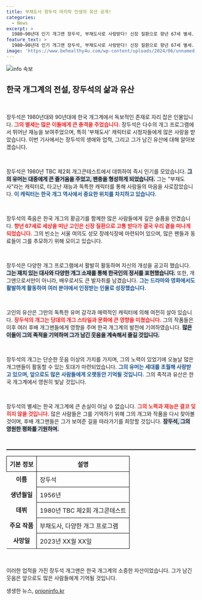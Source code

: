 ```yaml
---
title: 부채도사 장두석 마지막 인생의 유산 공개!
categories:
  - News
excerpt: >
  1980~90년대 인기 개그맨 장두석, 부채도사로 사랑받다! 신장 질환으로 향년 67세 별세. 그의 추억을 함께 나눠요.
feature_text: >
  1980~90년대 인기 개그맨 장두석, 부채도사로 사랑받다! 신장 질환으로 향년 67세 별세. 그의 추억을 함께 나눠요.
image: 'https://www.behealthy4u.com/wp-content/uploads/2024/06/unnamed-file.png'
---
```


<p><img src="https://www.behealthy4u.com/wp-content/uploads/2024/06/unnamed-file.png" alt="info 속보" /></p>

<h2 data-ke-size="size26">한국 개그계의 전설, 장두석의 삶과 유산</h2>

<p data-ke-size="size16">&nbsp;</p>

<p>장두석은 1980년대와 90년대에 한국 개그계에서 독보적인 존재로 자리 잡은 인물입니다. <b><span style="color: #ee2323;">그의 별세는 많은 이들에게 큰 충격을 주었습니다.</span></b> 장두석은 다수의 개그 프로그램에서 뛰어난 재능을 보여주었으며, 특히 '부채도사' 캐릭터로 시청자들에게 많은 사랑을 받았습니다. 이번 기사에서는 장두석의 생애와 업적, 그리고 그가 남긴 유산에 대해 알아보겠습니다.</p>

<p data-ke-size="size16">&nbsp;</p>

<p>장두석은 1980년 TBC 제2회 개그콘테스트에서 데뷔하여 즉시 인기를 모았습니다. <b><span style="background-color: #21538527;">그의 유머는 대중에게 큰 즐거움을 주었고, 팬층을 형성하게 되었습니다.</span></b> 그는 "부채도사"라는 캐릭터로, 타고난 재능과 독특한 캐릭터를 통해 사람들의 마음을 사로잡았습니다. <b><span style="color: #1a5490;">이 캐릭터는 한국 개그 역사에서 중요한 위치를 차지하고 있습니다.</span></b></p>

<p data-ke-size="size16">&nbsp;</p>

<p>장두석의 죽음은 한국 개그의 황금기를 함께한 많은 사람들에게 깊은 슬픔을 안겼습니다. <b><span style="color: #ee2323;">향년 67세로 세상을 떠난 고인은 신장 질환으로 고통 받다가 결국 우리 곁을 떠나게 되었습니다.</span></b> 그의 빈소는 서울 여의도 성모 장례식장에 마련되어 있으며, 많은 팬들과 동료들이 그를 추모하기 위해 모이고 있습니다.</p>

<p data-ke-size="size16">&nbsp;</p>

<p>장두석은 다양한 개그 프로그램에서 활발히 활동하며 자신의 개성을 공고히 했습니다. <b><span style="background-color: #21538527;">그는 재치 있는 대사와 다양한 개그 소재를 통해 한국인의 정서를 표현했습니다.</span></b> 또한, 개그맨으로서만이 아니라, 배우로서도 큰 발자취를 남겼습니다. <b><span style="color: #1a5490;">그는 드라마와 영화에서도 활발하게 활동하여 여러 분야에서 인정받는 인물로 성장했습니다.</span></b></p>

<p data-ke-size="size16">&nbsp;</p>

<p>고인의 유산은 그만의 독특한 유머 감각과 매력적인 캐릭터에 의해 여전히 살아 있습니다. <b><span style="color: #ee2323;">장두석의 개그는 당대의 개그 스타일과 문화에 큰 영향을 미쳤습니다.</span></b> 그의 작품들은 이후 여러 후배 개그맨들에게 영향을 주며 한국 개그계의 발전에 기여하였습니다. <b><span style="background-color: #21538527;">많은 이들이 그의 족적을 기억하며 그가 남긴 웃음을 계속해서 즐길 것입니다.</span></b></p>

<p data-ke-size="size16">&nbsp;</p>

<p>장두석의 개그는 단순한 웃음 이상의 가치를 가지며, 그의 노력이 있었기에 오늘날 많은 개그맨들이 활동할 수 있는 토대가 마련되었습니다. <b><span style="color: #1a5490;">그의 유머는 세대를 초월해 사랑받고 있으며, 앞으로도 많은 사람들에게 오랫동안 기억될 것입니다.</span></b> 그의 족적과 유산은 한국 개그계에서 영원히 빛날 것입니다.</p>

<p data-ke-size="size16">&nbsp;</p>

<p>장두석의 별세는 한국 개그계에 큰 손실이 아닐 수 없습니다. <b><span style="color: #ee2323;">그의 노력과 재능은 결코 잊히지 않을 것입니다.</span></b> 많은 사람들은 그를 기억하기 위해 그의 개그와 작품을 다시 찾아볼 것이며, 후배 개그맨들은 그가 보여준 길을 따라가기를 희망할 것입니다. <b><span style="background-color: #21538527;">장두석, 그의 영원한 평화를 기원하며.</span></b></p>

<p data-ke-size="size16">&nbsp;</p> 

<hr style="border-top: 1px solid #000;"/>

<table style="width: 100%; border-collapse: collapse;">
    <tr>
        <th style="border: 1px solid #000; padding: 8px;">기본 정보</th>
        <th style="border: 1px solid #000; padding: 8px;">설명</th>
    </tr>
    <tr>
        <td style="text-align: center; height: 17px;"><b>이름</b></td>
        <td style="border: 1px solid #000; padding: 8px;">장두석</td>
    </tr>
    <tr>
        <td style="text-align: center; height: 17px;"><b>생년월일</b></td>
        <td style="border: 1px solid #000; padding: 8px;">1956년</td>
    </tr>
    <tr>
        <td style="text-align: center; height: 17px;"><b>데뷔</b></td>
        <td style="border: 1px solid #000; padding: 8px;">1980년 TBC 제2회 개그콘테스트</td>
    </tr>
    <tr>
        <td style="text-align: center; height: 17px;"><b>주요 작품</b></td>
        <td style="border: 1px solid #000; padding: 8px;">부채도사, 다양한 개그 프로그램</td>
    </tr>
    <tr>
        <td style="text-align: center; height: 17px;"><b>사망일</b></td>
        <td style="border: 1px solid #000; padding: 8px;">2023년 XX월 XX일</td>
    </tr>
</table>

<p data-ke-size="size16">&nbsp;</p> 

<p>이러한 업적을 가진 장두석 개그맨은 한국 개그계의 소중한 자산이었습니다. 그가 남긴 웃음은 앞으로도 많은 사람들에게 기억될 것입니다.</p>
생생한 뉴스, <a href="https://onioninfo.kr" rel="dofollow">onioninfo.kr</a>


